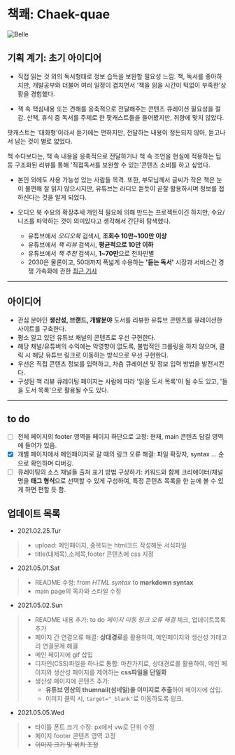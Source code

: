 # 책쾌: Chaek-quae

![Belle](https://media.giphy.com/media/JEhCPFfqi2Hy8/source.gif)

## 기획 계기: 초기 아이디어
* 직접 읽는 것 외의 독서형태로 정보 습득을 보완할 필요성 느낌.
 책, 독서를 좋아하지만, 개발공부와 더불어 여러 일정이 겹치면서 '책을 읽을 시간이 턱없이 부족한'상황을 경험했다.

* 책 속 핵심내용 또는 견해를 응축적으로 전달해주는 콘텐츠 큐레이션 필요성을 절감.
 산책, 휴식 중 독서를 주제로 한 팟캐스트들을 들어봤지만, 취향에 맞지 않았다.

 팟캐스트는 '대화형'이라서 듣기에는 편하지만, 전달하는 내용이 정돈되지 않아, 듣고나서 남는 것이 별로 없었다.

 책 수다보다는, 책 속 내용을 응축적으로 전달하거나 책 속 조언을 현실에 적용하는 팁 등 구조화된 리뷰를 통해 '직접독서를 보완할 수 있는'콘텐츠 소비를 하고 싶었다.
 
* 본인 외에도 사용 가능성 있는 사람들 목격.
  또한, 부모님께서 글씨가 작은 책은 눈이 불편해 잘 읽지 않으시지만, 유튜브는 라디오 듣듯이 곧잘 활용하시며 정보를 접하신다는 것을 알게 되었다.

* 오디오 북 수요의 확장추세
  개인적 필요에 의해 만드는 프로젝트이긴 하지만, 수요/니즈를 파악하는 것이 의미있다고 생각해서 간단히 탐색했다.
  - 유튜브에서 *오디오북* 검색시, **조회수 10만~100만 이상**
  - 유튜브에서 *책 리뷰* 검색시, **평균적으로 10만 이하**
  - 유튜브에서 *책 추천* 검색시, **1~70만**으로 천차만별
  - 2030은 물론이고, 50대까지 폭넓게 수용하는 **'듣는 독서'** 시장과 서비스간 경쟁 가속화에 관한 [최근 기사](https://www.mk.co.kr/news/culture/view/2021/02/126698/)
----

## 아이디어
* 관심 분야인 **생산성, 브랜드, 개발분야** 도서를 리뷰한 유튜브 콘텐츠를 큐레이션한 사이트를 구축한다.
* 평소 알고 있던 유튜브 채널의 콘텐츠로 우선 구현한다.
* 해당 채널/유튜버의 수익에는 악영향이 없도록, 불법적인 크롤링을 하지 않으며, 클릭 시 해당 유튜브 링크로 이동하는 방식으로 우선 구현한다.
* 우선은 직접 콘텐츠 정보를 입력하고, 차츰 큐레이션 및 정보 입력 방법을 발전시킨다.
* 구성된 책 리뷰 큐레이팅 페이지는 사람에 따라 '읽을 도서 목록'이 될 수도 있고, '들을 도서 목록'으로 활용될 수도 있다.
----

## to do
- [ ] 전체 페이지의 footer 영역을 페이지 하단으로 고정: 현재, main 콘텐츠 담길 영역에 들어가 있음.
- [X] 개별 페이지에서 메인페이지로 갈 때의 링크 오류 해결: 파일 확장자, syntax ... 순으로 확인하며 디버깅.
- [ ] 큐레이팅의 소스 채널들 출처 표기 방법 구상하기: 키워드와 함께 크리에이터/채널명을 **태그 형식**으로 선택할 수 있게 구성하여, 특정 콘텐츠 목록을 한 눈에 볼 수 있게 하면 편할 듯 함.

## 업데이트 목록
* 2021.02.25.Tur
 > * upload: 메인페이지, 중복되는 html코드 작성해둔 서식파일
 > * title(대제목),소제목,footer 콘텐츠에 css 지정

* 2021.05.01.Sat
 > * README 수정: from *HTML syntax* to **markdown syntax**
 > * main page의 목차와 스타일 수정 

 * 2021.05.02.Sun
 > * README 내용 추가: to do *페이지 이동 링크 오류 해결* 체크, 업데이트목록 추가
 > * 페이지 간 연결오류 해결: **상대경로**를 활용하여, 메인페이지와 생산성 카테고리 연결문제 해결
 > * 메인 페이지에 gif 삽입
 > * 디자인(CSS)파일을 하나로 통합: 마찬가지로, 상대경로를 활용하여, 메인 페이지와 생산성 페이지를 제어하는 **css파일을 단일화**
 > * 생산성 페이지에 콘텐츠 추가:
 >    - **유튜브 영상의 thumnail(섬네일)을 이미지로 추출**하여 페이지에 삽입.
 >    - 이미지 클릭 시, `target="_blank"`로 이동하도록 링크.

 * 2021.05.05.Wed
 > * 타이틀 폰트 크기 수정: px에서 vw로 단위 수정
 > * 페이지 footer 콘텐츠 영역 고정
 > * ~~이미지 크기 및 위치 조정~~